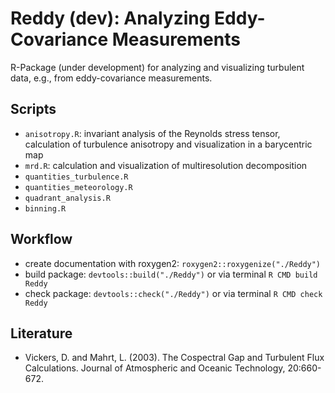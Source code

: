 # Reddy (dev): Analyzing Eddy-Covariance Measurements

R-Package (under development) for analyzing and visualizing turbulent data, e.g., from eddy-covariance measurements.

## Scripts
- `anisotropy.R`: invariant analysis of the Reynolds stress tensor, calculation of turbulence anisotropy and visualization in a barycentric map
- `mrd.R`: calculation and visualization of multiresolution decomposition 
- `quantities_turbulence.R`
- `quantities_meteorology.R`
- `quadrant_analysis.R`
- `binning.R`

## Workflow
- create documentation with roxygen2: `roxygen2::roxygenize("./Reddy")` 
- build package: `devtools::build("./Reddy")` or via terminal `R CMD build Reddy`
- check package: `devtools::check("./Reddy")` or via terminal `R CMD check Reddy`

## Literature
- Vickers, D. and Mahrt, L. (2003). The Cospectral Gap and Turbulent Flux Calculations. Journal of Atmospheric and Oceanic Technology, 20:660-672.